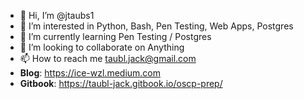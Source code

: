- 👋 Hi, I’m @jtaubs1
- 👀 I’m interested in Python, Bash, Pen Testing, Web Apps, Postgres
- 🌱 I’m currently learning Pen Testing / Postgres
- 💞️ I’m looking to collaborate on Anything
- 📫 How to reach me taubl.jack@gmail.com
- **Blog**: https://ice-wzl.medium.com
- **Gitbook**: https://taubl-jack.gitbook.io/oscp-prep/
<!---
jtaubs1/jtaubs1 is a ✨ special ✨ repository because its `README.md` (this file) appears on your GitHub profile.
You can click the Preview link to take a look at your changes.
--->
